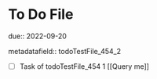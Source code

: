 # To Do File

due:: 2022-09-20

metadatafield:: todoTestFile_454_2

- [ ] Task of todoTestFile_454 1 [[Query me]]
